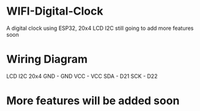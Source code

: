 # WIFI-Digital-Clock
A digital clock using ESP32, 20x4 LCD I2C still going to add more features soon


# Wiring Diagram 
LCD I2C 20x4
GND - GND
VCC - VCC
SDA - D21 
SCK - D22

# More features will be added soon

